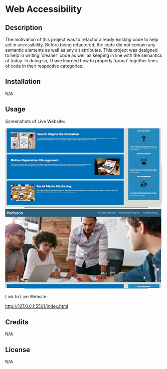 # Web Accessibility

## Description
 
 The motivation of this project was to refactor already existing code to help aid in accessibility. Before being refactored, the code did not contain any semantic elements as well as any alt attributes. This project was designed to help in writing 'cleaner' code as well as keeping in line with the semantics of today. In doing so, I have learned how to properly 'group' together lines of code in their respective categories. 

## Installation

N/A

## Usage
Screenshots of Live Website:

![Screenshot of Website](assets/images/Screenshot1.jpeg)
![Other Screenshot of Website](assets/images/Screenshot2.jpeg)

Link to Live Website:

http://127.0.0.1:5501/index.html 

## Credits

N/A

## License

N/A 
